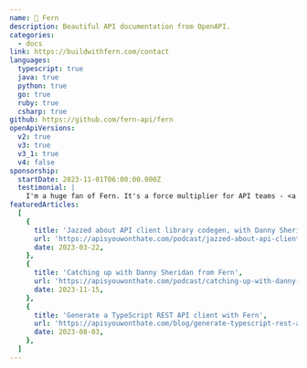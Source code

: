```yaml
---
name: 🌿 Fern
description: Beautiful API documentation from OpenAPI.
categories:
  - docs
link: https://buildwithfern.com/contact
languages:
  typescript: true
  java: true
  python: true
  go: true
  ruby: true
  csharp: true
github: https://github.com/fern-api/fern
openApiVersions:
  v2: true
  v3: true
  v3_1: true
  v4: false
sponsorship:
  startDate: 2023-11-01T06:00:00.000Z
  testimonial: |
    I'm a huge fan of Fern. It's a force multiplier for API teams - <a href="https://apisyouwonthate.com">Mike Bifulco, APIs You Won't Hate cofounder</a>
featuredArticles:
  [
    {
      title: 'Jazzed about API client library codegen, with Danny Sheridan from Fern',
      url: 'https://apisyouwonthate.com/podcast/jazzed-about-api-client-library-codegen-with-danny-sheridan-from-fern/',
      date: 2023-03-22,
    },
    {
      title: 'Catching up with Danny Sheridan from Fern',
      url: 'https://apisyouwonthate.com/podcast/catching-up-with-danny-sheridan-from-fern/',
      date: 2023-11-15,
    },
    {
      title: 'Generate a TypeScript REST API client with Fern',
      url: 'https://apisyouwonthate.com/blog/generate-typescript-rest-api-client-fern/',
      date: 2023-08-03,
    },
  ]
---
```

